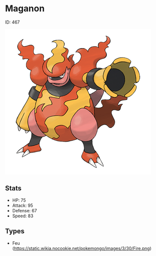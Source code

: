 # Maganon


ID: 467

![](https://raw.githubusercontent.com/PokeAPI/sprites/master/sprites/pokemon/other/official-artwork/467.png "Maganon")

## Stats


 - HP: 75
 - Attack: 95
 - Defense: 67
 - Speed: 83

## Types


 - Feu (https://static.wikia.nocookie.net/pokemongo/images/3/30/Fire.png)
